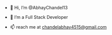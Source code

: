- 👋 Hi, I’m @AbhayChandel13
- 👀 I’m a Full Stack Developer


- 📫  reach me at chandelabhay4515@gmail.com

<!---
AbhayChandel13/AbhayChandel13 is a ✨ special ✨ repository because its `README.md` (this file) appears on your GitHub profile.
You can click the Preview link to take a look at your changes.
--->
